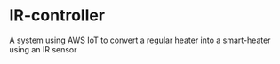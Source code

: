 # IR-controller
A system using AWS IoT to convert a regular heater into a smart-heater using an IR sensor
